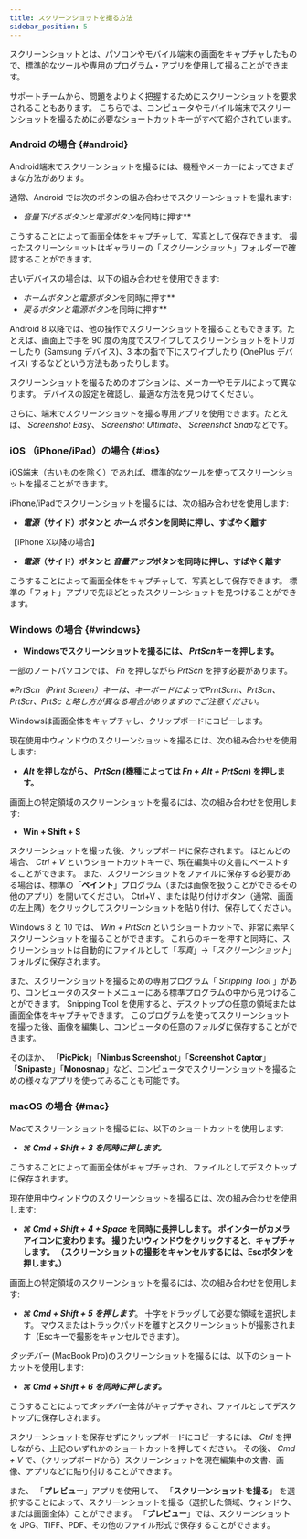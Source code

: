 ```yaml
---
title: スクリーンショットを撮る方法
sidebar_position: 5
---
```


スクリーンショットとは、パソコンやモバイル端末の画面をキャプチャしたもので、標準的なツールや専用のプログラム・アプリを使用して撮ることができます。

サポートチームから、問題をよりよく把握するためにスクリーンショットを要求されることもあります。 こちらでは、コンピュータやモバイル端末でスクリーンショットを撮るために必要なショートカットキーがすべて紹介されています。

### Android の場合 {#android}

Android端末でスクリーンショットを撮るには、機種やメーカーによってさまざまな方法があります。

通常、Android では次のボタンの組み合わせでスクリーンショットを撮れます:

- ***音量下げるボタン*と*電源ボタン*を同時に押す**

こうすることによって画面全体をキャプチャして、写真として保存できます。 撮ったスクリーンショットはギャラリーの「*スクリーンショット*」フォルダーで確認することができます。

古いデバイスの場合は、以下の組み合わせを使用できます:

- ***ホームボタン*と*電源ボタン*を同時に押す**
- ***戻るボタン*と*電源ボタン*を同時に押す**

Android 8 以降では、他の操作でスクリーンショットを撮ることもできます。たとえば、画面上で手を 90 度の角度でスワイプしてスクリーンショットをトリガーしたり (Samsung デバイス)、3 本の指で下にスワイプしたり (OnePlus デバイス) するなどという方法もあったりします。

スクリーンショットを撮るためのオプションは、メーカーやモデルによって異なります。 デバイスの設定を確認し、最適な方法を見つけてください。

さらに、端末でスクリーンショットを撮る専用アプリを使用できます。たとえば、 *Screenshot Easy*、 *Screenshot Ultimate*、 *Screenshot Snap*などです。

### iOS （iPhone/iPad）の場合 {#ios}

iOS端末（古いものを除く）であれば、標準的なツールを使ってスクリーンショットを撮ることができます。

iPhone/iPadでスクリーンショットを撮るには、次の組み合わせを使用します:

- ***電源*（サイド）ボタンと *ホーム* ボタンを同時に押し、すばやく離す**

【iPhone X以降の場合】

- ***電源*（サイド）ボタンと *音量アップ*ボタンを同時に押し、すばやく離す**

こうすることによって画面全体をキャプチャして、写真として保存できます。 標準の「フォト」アプリで先ほどとったスクリーンショットを見つけることができます。

### Windows の場合 {#windows}

- **Windowsでスクリーンショットを撮るには、 *PrtScn*キーを押します。**

一部のノートパソコンでは、 *Fn* を押しながら *PrtScn* を押す必要があります。

*※PrtScn（Print Screen）キーは、キーボードによってPrntScrn、PrtScn、PrtScr、PrtSc と略し方が異なる場合がありますのでご注意ください。*

Windowsは画面全体をキャプチャし、クリップボードにコピーします。

現在使用中ウィンドウのスクリーンショットを撮るには、次の組み合わせを使用します:

- ***Alt* を押しながら、 *PrtScn* (機種によっては *Fn + Alt + PrtScn*) を押します。**

画面上の特定領域のスクリーンショットを撮るには、次の組み合わせを使用します:

- ******Win + Shift + S******

スクリーンショットを撮った後、クリップボードに保存されます。 ほとんどの場合、 *Ctrl + V* というショートカットキーで、現在編集中の文書にペーストすることができます。 また、スクリーンショットをファイルに保存する必要がある場合は、標準の「**ペイント**」プログラム（または画像を扱うことができるその他のアプリ）を開いてください。 Ctrl+V 、または貼り付けボタン（通常、画面の左上隅）をクリックしてスクリーンショットを貼り付け、保存してください。

Windows 8 と 10 では、 *Win + PrtScn* というショートカットで、非常に素早くスクリーンショットを撮ることができます。 これらのキーを押すと同時に、スクリーンショットは自動的にファイルとして「*写真*」→「*スクリーンショット*」フォルダに保存されます。

また、スクリーンショットを撮るための専用プログラム「 *Snipping Tool* 」があり、コンピュータのスタートメニューにある標準プログラムの中から見つけることができます。 Snipping Tool を使用すると、デスクトップの任意の領域または画面全体をキャプチャできます。 このプログラムを使ってスクリーンショットを撮った後、画像を編集し、コンピュータの任意のフォルダに保存することができます。

そのほか、 「**PicPick**」「**Nimbus Screenshot**」「**Screenshot Captor**」「**Snipaste**」「**Monosnap**」など、コンピュータでスクリーンショットを撮るための様々なアプリを使ってみることも可能です。

### macOS の場合 {#mac}

Macでスクリーンショットを撮るには、以下のショートカットを使用します:

- ******⌘ Cmd + Shift + 3*** を同時に押します。***

こうすることによって画面全体がキャプチャされ、ファイルとしてデスクトップに保存されます。

現在使用中ウィンドウのスクリーンショットを撮るには、次の組み合わせを使用します:

- *****⌘ Cmd + Shift + 4 + Space*** を同時に長押しします。 ポインターがカメラアイコンに変わります。 撮りたいウィンドウをクリックすると、キャプチャします。 （スクリーンショットの撮影をキャンセルするには、Escボタンを押します。）**

画面上の特定領域のスクリーンショットを撮るには、次の組み合わせを使用します:

- ******⌘ Cmd + Shift + 5*** を押します***。 十字をドラッグして必要な領域を選択します。 マウスまたはトラックパッドを離すとスクリーンショットが撮影されます（Escキーで撮影をキャンセルできます）。

*タッチバー* (MacBook Pro)のスクリーンショットを撮るには、以下のショートカットを使用します:

- ******⌘ Cmd + Shift + 6*** を同時に押します。***

こうすることによって*タッチバー*全体がキャプチャされ、ファイルとしてデスクトップに保存しされます。

スクリーンショットを保存せずにクリップボードにコピーするには、 *Ctrl* を押しながら、上記のいずれかのショートカットを押してください。 その後、 *Cmd + V* で、（クリップボードから）スクリーンショットを現在編集中の文書、画像、アプリなどに貼り付けることができます。

また、 「**プレビュー**」アプリを使用して、 「**スクリーンショットを撮る**」 を選択することによって、スクリーンショットを撮る（選択した領域、ウィンドウ、または画面全体）ことができます。 「**プレビュー**」では、スクリーンショットを JPG、TIFF、PDF、その他のファイル形式で保存することができます。
